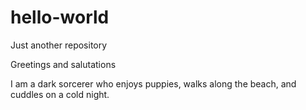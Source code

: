 # hello-world
Just another repository

Greetings and salutations

I am a dark sorcerer who enjoys puppies, walks along the beach, and cuddles on a cold night.
